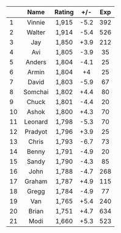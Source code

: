 | |Name|Rating|+/-|Exp|
|-|:--:|:----:|:-:|:-:|
|1|Vinnie|1,915|-5.2|392|
|2|Walter|1,914|-5.4|526|
|3|Jay|1,850|+3.9|212|
|4|Avi|1,805|-3.9|35|
|5|Anders|1,804|-4.1|25|
|6|Armin|1,804|+4|25|
|7|David|1,803|-5.9|67|
|8|Somchai|1,802|+4.4|80|
|9|Chuck|1,801|-4.4|20|
|10|Ashok|1,800|+4.3|70|
|11|Leonard|1,798|-5.3|70|
|12|Pradyot|1,796|+3.9|25|
|13|Chris|1,793|-6.7|73|
|14|Benny|1,791|-4.9|20|
|15|Sandy|1,790|-4.3|85|
|16|John|1,788|-4.7|268|
|17|Graham|1,787|+4.9|115|
|18|Gregg|1,784|-4.9|77|
|19|Van|1,765|+5.4|240|
|20|Brian|1,751|+4.7|634|
|21|Modi|1,660|+5.3|523|
